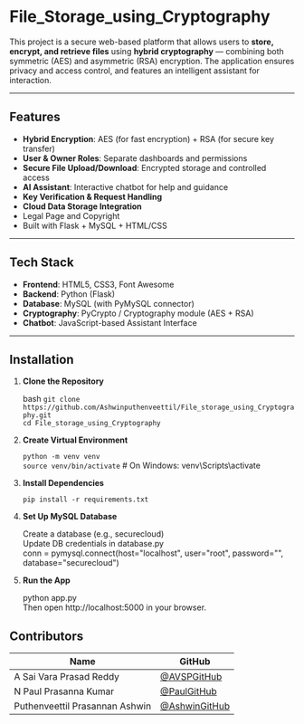 # File_Storage_using_Cryptography

This project is a secure web-based platform that allows users to **store, encrypt, and retrieve files** using **hybrid cryptography** — combining both symmetric (AES) and asymmetric (RSA) encryption. The application ensures privacy and access control, and features an intelligent assistant for interaction.

---

## Features

- **Hybrid Encryption**: AES (for fast encryption) + RSA (for secure key transfer)
- **User & Owner Roles**: Separate dashboards and permissions
- **Secure File Upload/Download**: Encrypted storage and controlled access
- **AI Assistant**: Interactive chatbot for help and guidance
- **Key Verification & Request Handling**
- **Cloud Data Storage Integration**
- Legal Page and Copyright
- Built with Flask + MySQL + HTML/CSS


---

##  Tech Stack

- **Frontend**: HTML5, CSS3, Font Awesome
- **Backend**: Python (Flask)
- **Database**: MySQL (with PyMySQL connector)
- **Cryptography**: PyCrypto / Cryptography module (AES + RSA)
- **Chatbot**: JavaScript-based Assistant Interface

---

## Installation

1. **Clone the Repository**

    bash
    `git clone https://github.com/Ashwinputhenveettil/File_storage_using_Cryptography.git`
    <br>`cd File_storage_using_Cryptography`

2. **Create Virtual Environment**

      `python -m venv venv` <br>
      `source venv/bin/activate`  # On Windows: venv\Scripts\activate

3. **Install Dependencies** <br>

      `pip install -r requirements.txt`

4. **Set Up MySQL Database** <br>

    Create a database (e.g., securecloud) <br>
    Update DB credentials in database.py  <br>
    conn = pymysql.connect(host="localhost", user="root", password="", database="securecloud")

5. **Run the App**
   
   python app.py <br>
   Then open http://localhost:5000 in your browser.

##  Contributors

| Name | GitHub |
|------|--------|
| A Sai Vara Prasad Reddy | [@AVSPGitHub](https://github.com/ASVPREDDY) | 
| N Paul Prasanna Kumar | [@PaulGitHub](https://github.com/Paul9441) |
| Puthenveettil Prasannan Ashwin | [@AshwinGitHub](https://github.com/yourusername) |








